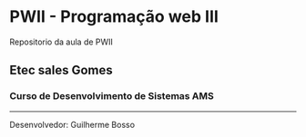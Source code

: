 # PWII - Programação web III

Repositorio da aula de PWII

## Etec sales Gomes

### Curso de Desenvolvimento de Sistemas AMS

---
Desenvolvedor: Guilherme Bosso
